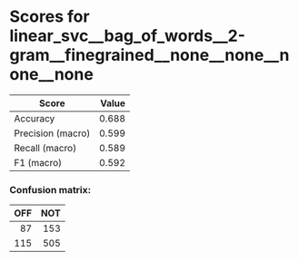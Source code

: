 # Scores for linear_svc__bag_of_words__2-gram__finegrained__none__none__none__none
|      Score      |Value|
|-----------------|----:|
|Accuracy         |0.688|
|Precision (macro)|0.599|
|Recall (macro)   |0.589|
|F1 (macro)       |0.592|

### Confusion matrix:
|OFF|NOT|
|--:|--:|
| 87|153|
|115|505|
